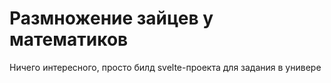 # Размножение зайцев у математиков
Ничего интересного, просто билд svelte-проекта для задания в универе
